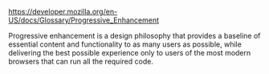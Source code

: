 https://developer.mozilla.org/en-US/docs/Glossary/Progressive_Enhancement

Progressive enhancement is a design philosophy that provides a baseline of essential content
and functionality to as many users as possible, while delivering the best possible experience 
only to users of the most modern browsers that can run all the required code.